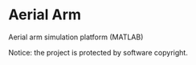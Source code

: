 # Aerial Arm
Aerial arm simulation platform (MATLAB)

Notice: the project is protected by software copyright.
